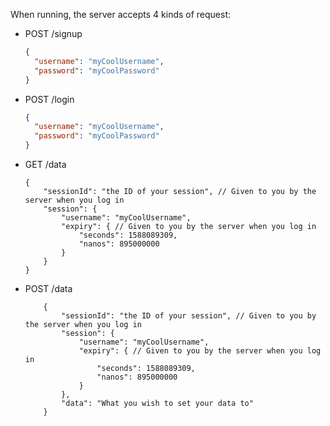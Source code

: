 When running, the server accepts 4 kinds of request:
* POST /signup
    ```json
    {
      "username": "myCoolUsername",
      "password": "myCoolPassword"
    }
    ```
* POST /login
    ```json
    {
      "username": "myCoolUsername",
      "password": "myCoolPassword"
    }
    ```
* GET /data
    ```json5
    {
        "sessionId": "the ID of your session", // Given to you by the server when you log in
        "session": {
            "username": "myCoolUsername",
            "expiry": { // Given to you by the server when you log in
                "seconds": 1588089309,
                "nanos": 895000000
            } 
        }
    }
    ```
* POST /data
    ```json5
        {
            "sessionId": "the ID of your session", // Given to you by the server when you log in
            "session": {
                "username": "myCoolUsername",
                "expiry": { // Given to you by the server when you log in
                    "seconds": 1588089309,
                    "nanos": 895000000
                } 
            },
            "data": "What you wish to set your data to"
        }
     ```
